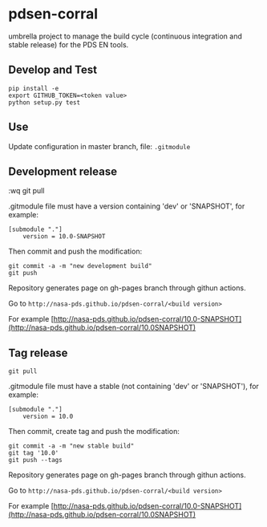 # pdsen-corral
umbrella project to manage the build cycle (continuous integration and stable release) for the PDS EN tools.

## Develop and Test

    pip install -e 
    export GITHUB_TOKEN=<token value>
    python setup.py test


## Use

Update configuration in master branch, file: `.gitmodule`

## Development release
:wq
    git pull

.gitmodule file must have a version containing 'dev' or 'SNAPSHOT', for example:

    [submodule "."]
        version = 10.0-SNAPSHOT

Then commit and push the modification:
  
    
    git commit -a -m "new development build"
    git push        
        

Repository generates page on gh-pages branch through githun actions.

Go to `http://nasa-pds.github.io/pdsen-corral/<build version>`

For example [http://nasa-pds.github.io/pdsen-corral/10.0-SNAPSHOT](http://nasa-pds.github.io/pdsen-corral/10.0SNAPSHOT)

## Tag release

    git pull

.gitmodule file must have a stable (not containing 'dev' or 'SNAPSHOT'), for example:

    [submodule "."]
        version = 10.0

Then commit, create tag and push the modification:
  

    git commit -a -m "new stable build"
    git tag '10.0'
    git push --tags    
        
Repository generates page on gh-pages branch through githun actions.

Go to `http://nasa-pds.github.io/pdsen-corral/<build version>`

For example [http://nasa-pds.github.io/pdsen-corral/10.0-SNAPSHOT](http://nasa-pds.github.io/pdsen-corral/10.0SNAPSHOT)

